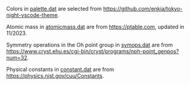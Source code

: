 Colors in [palette.dat](palette.dat) are selected from <https://github.com/enkia/tokyo-night-vscode-theme>.

Atomic mass in [atomicmass.dat](atomicmass.dat) are from <https://ptable.com>, updated in 11/2023.

Symmetry operations in the Oh point group in [symops.dat](symops.dat) are from <https://www.cryst.ehu.es/cgi-bin/cryst/programs/nph-point_genpos?num=32>.

Physical constants in [constant.dat](constant.dat) are from <https://physics.nist.gov/cuu/Constants>.
